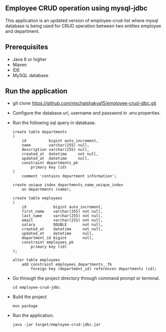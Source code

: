 ## Employee CRUD operation using mysql-jdbc 
This application is an updated version of employee-crud-list where mysql database is being used for CRUD operation
between two entities employee and department. 

## Prerequisites
* Java 8 or higher
* Maven
* IDE
* MySQL database

## Run the application 
* git clone https://github.com/nischalshakya15/employee-crud-jdbc.git
* Configure the database url, username and password in .env.properties.
* Run the following sql query in database. 
    ```mysql
    create table departments
    (
        id          bigint auto_increment,
        name        varchar(255) null,
        description varchar(255) null,
        created_at  datetime     not null,
        updated_at  datetime     null,
        constraint departments_pk
            primary key (id)
    )
        comment 'contains department information';
    
    create unique index departments_name_unique_index
        on departments (name);
    
    create table employees
    (
        id            bigint auto_increment,
        first_name    varchar(255) not null,
        last_name     varchar(255) not null,
        email         varchar(255) not null,
        salary        DOUBLE       not null,
        created_at    datetime     not null,
        updated_at    datetime     null,
        department_id bigint       null,
        constraint employees_pk
            primary key (id)
    );
    
    alter table employees
        add constraint employees_departments__fk
            foreign key (department_id) references departments (id);
    ```
* Go through the project directory through command prompt or terminal.

    ``cd employee-crud-jdbc``
* Build the project 
    
    ``mvn package``

* Run the application. 

    ``java -jar target/employee-crud-jdbc.jar``
